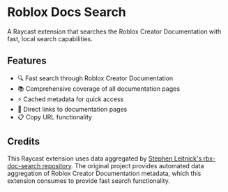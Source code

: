 # Roblox Docs Search

A Raycast extension that searches the Roblox Creator Documentation with fast, local search capabilities.

## Features

- 🔍 Fast search through Roblox Creator Documentation
- 📚 Comprehensive coverage of all documentation pages
- ⚡ Cached metadata for quick access
- 🔗 Direct links to documentation pages
- 📋 Copy URL functionality

## Credits

This Raycast extension uses data aggregated by [Stephen Leitnick's rbx-doc-search repository](https://github.com/Sleitnick/rbx-doc-search). The original project provides automated data aggregation of Roblox Creator Documentation metadata, which this extension consumes to provide fast search functionality.
